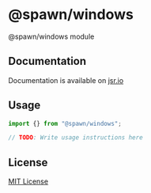 # @spawn/windows

@spawn/windows module

## Documentation

Documentation is available on [jsr.io](https://jsr.io/@spawn/windows/doc)

## Usage
```typescript
import {} from "@spawn/windows";

// TODO: Write usage instructions here
```

## License

[MIT License](./LICENSE.md)